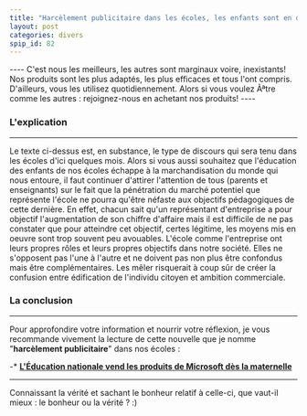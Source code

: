 ```yaml
---
title: "Harcèlement publicitaire dans les écoles, les enfants sont en danger."
layout: post
categories: divers
spip_id: 82
---
```

<div class="chapo">
----
C'est nous les meilleurs, les autres sont marginaux voire, inexistants!
Nos produits sont les plus adaptés, les plus efficaces et tous l'ont compris. D'ailleurs, vous les utilisez quotidiennement.
Alors si vous voulez Ãªtre comme les autres : rejoignez-nous en achetant nos produits!
----
</div>

### L'explication ###
----
Le texte ci-dessus est, en substance, le type de discours qui sera tenu dans les écoles d'ici quelques mois. Alors si vous aussi souhaitez que l'éducation des enfants de nos écoles échappe à la marchandisation du monde qui nous entoure, il faut continuer d'attirer l'attention de tous (parents et enseignants) sur le fait que la pénétration du marché potentiel que représente l'école ne pourra qu'être néfaste aux objectifs pédagogiques de cette dernière.
En effet, chacun sait qu'un représentant d'entreprise a pour objectif l'augmentation de son chiffre d'affaire mais il est difficile de ne pas constater que pour atteindre cet objectif, certes légitime, les moyens mis en oeuvre sont trop souvent peu avouables.
L'école comme l'entreprise ont leurs propres rôles et leurs propres objectifs dans notre société. Elles ne s'opposent pas l'une à l'autre et ne doivent pas non plus être confondus mais être complémentaires. Les mêler risquerait à coup sûr de créer la confusion entre édification de l'individu citoyen et ambition commerciale.


### La conclusion ###
----
Pour approfondire votre information et nourrir votre réflexion, je vous recommande vivement la lecture de cette nouvelle que je nomme "**harcèlement publicitaire**" dans nos écoles :

-* **[L'Éducation nationale vend les produits de Microsoft dès la maternelle](http://www.april.org/articles/communiques/pr-20060609.html)**






----
Connaissant la vérité et sachant le bonheur relatif à celle-ci, que vaut-il mieux : le bonheur ou la vérité ? :)
